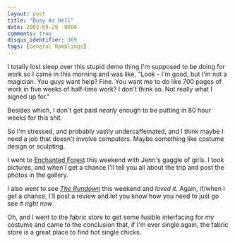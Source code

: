 ```yaml
---
layout: post
title: "Busy As Hell"
date: 2003-09-29 -0800
comments: true
disqus_identifier: 369
tags: [General Ramblings]
---
```

I totally lost sleep over this stupid demo thing I'm supposed to be
doing for work so I came in this morning and was like, "Look - I'm good,
but I'm not a magician. You guys want help? Fine. You want me to do like
700 pages of work in five weeks of half-time work? I don't think so. Not
really what I signed up for."
 
 Besides which, I don't get paid *nearly* enough to be putting in 80
hour weeks for this shit.
 
 So I'm stressed, and probably vastly undercaffeinated, and I think
maybe I need a job that doesn't involve computers. Maybe something like
costume design or sculpting.
 
 I went to [Enchanted Forest](http://www.enchantedforest.com/) this
weekend with Jenn's gaggle of girls. I took pictures, and when I get a
chance I'll tell you all about the trip and post the photos in the
gallery.
 
 I also went to see [*The
Rundown*](http://www.imdb.com/title/tt0327850/) this weekend and *loved
it*. Again, if/when I get a chance, I'll post a review and let you know
how you need to just go see it *right now*.
 
 Oh, and I went to the fabric store to get some fusible interfacing for
my costume and came to the conclusion that, if I'm ever single again,
the fabric store is a great place to find hot single chicks.
